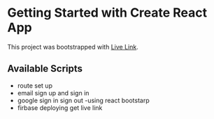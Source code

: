 # Getting Started with Create React App

This project was bootstrapped with [Live Link]().

## Available Scripts

- route set up
- email sign up and sign in
- google sign in sign out
-using react bootstarp
- firbase deploying get live link